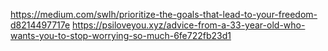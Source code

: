 https://medium.com/swlh/prioritize-the-goals-that-lead-to-your-freedom-d8214497717e
https://psiloveyou.xyz/advice-from-a-33-year-old-who-wants-you-to-stop-worrying-so-much-6fe722fb23d1
